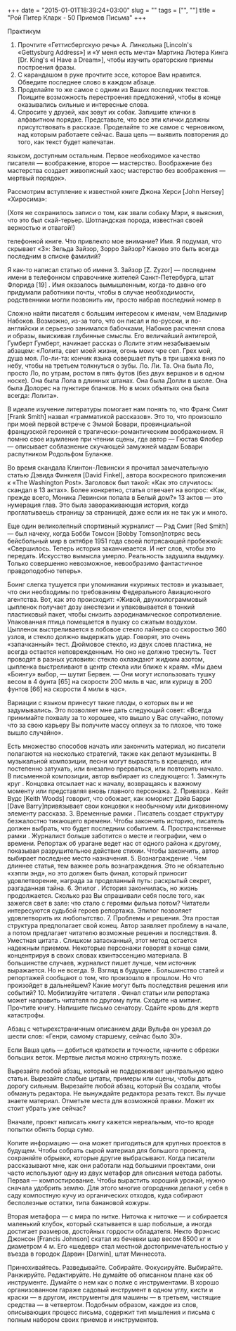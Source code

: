 +++
date = "2015-01-01T18:39:24+03:00"
slug = ""
tags = ["", ""]
title = "Рой Питер Кларк - 50 Приемов Письма"
+++

Практикум
1. Прочтите «Геттисбергскую речь» А. Линкольна [Lincoln's «Gettysburg
Address»] и «У меня есть мечта» Мартина Лютера Кинга [Dr. King's «I Have a
Dream»], чтобы изучить ораторские приемы построения фразы.
2. С карандашом в руке прочтите эссе, которое Вам нравится. Обведите
последнее слово в каждом абзаце.
3. Проделайте то же самое с одним из Ваших последних текстов. Поищите
возможность перестроения предложений, чтобы в конце оказывались сильные и
интересные слова.
4. Спросите у друзей, как зовут их собак. Запишите клички в алфавитном
порядке. Представьте, что все эти клички должны присутствовать в рассказе.
Проделайте то же самое с черновиком, над которым работаете сейчас. Ваша цель
— выявить повторения до того, как текст будет напечатан.

языком, доступным остальным. Первое необходимое качество писателя —
воображение, второе — мастерство. Воображение без мастерства создает живописный
хаос; мастерство без воображения — мертвый порядок».

Рассмотрим вступление к известной книге Джона Херси [John Hersey] «Хиросима»:

(Хотя не сохранилось записи о том, как звали собаку Мэри, я выяснил, что это был
скай-терьер. Шотландская порода, известная своей верностью и отвагой!)

телефонной книге. Что привлекло мое внимание? Имя. Я подумал, что скрывает «З»:
Зельда Зайзор, Зорро Зайзор? Каково это быть всегда последним в списке фамилий?

Я как-то написал статью об имени З. Зайзор [Z. Zyzor] — последнем имени в
телефонном справочнике жителей Санкт-Петербурга, штат Флорида [19] . Имя
оказалось вымышленным, когда-то давно его придумали работники почты, чтобы в
случае необходимости, родственники могли позвонить им, просто набрав последний
номер в

Сложно найти писателя с большим интересом к именам, чем Владимир Набоков.
Возможно, из-за того, что он писал и по-русски, и по-английски и серьезно
занимался бабочками, Набоков расчленял слова и образы, выискивая глубинные
смыслы. Его величайший антигерой, Гумберт Гумберт, начинает рассказ о Лолите
этим незабываемым абзацем: «Лолита, свет моей жизни, огонь моих чре сел. Грех мой, душа моя. Ло-ли-та: кончик языка совершает путь в три шажка вниз по небу, чтобы на третьем толкнуться о зубы. Ло. Ли. Та. Она была Ло,
просто Ло, по утрам, ростом в пять футов (без двух вершков и в одном носке). Она
была Лола в длинных штанах. Она была Долли в школе. Она была Долорес на пунктире
бланков. Но в моих объятьях она была всегда: Лолита».

В идеале изучение литературы помогает нам понять то, что Франк Смит [Frank
Smith] назвал «грамматикой рассказов». Это то, что произошло при моей первой
встрече с Эммой Бовари, провинциальной французской героиней с
трагически-романтическим воображением. Я помню свое изумление при чтении сцены,
где автор — Гюстав Флобер — описывает соблазнение скучающей замужней мадам
Бовари распутником Родольфом Буланже.

Во время скандала Клинтон-Левински я прочитал замечательную статью Дэвида
Финкеля [David Finkel], автора воскресного приложения к «The Washington Post».
Заголовок был такой: «Как это случилось: скандал в 13 актах». Более конкретно,
статья отвечает на вопрос: «Как, прежде всего, Моника Левински попала в Белый
дом?» 13 актов — это нумерация глав. Это была завораживающая история, когда
проглатываешь страницу за страницей, даже если их не так уж и много.

Еще один великолепный спортивный журналист — Рэд Смит [Red Smith] — был
начеку, когда Бобби Томсон [Bobby Tomson]потряс весь бейсбольный мир в октябре
1951 года своей потрясающей пробежкой: «Свершилось. Теперь история
заканчивается. И нет слов, чтобы это передать. Искусство вымысла умерло.
Реальность задушила выдумку. Только совершенно невозможное, невообразимо фантастичное правдоподобно теперь».

Боинг слегка тушуется при упоминании «куриных тестов» и указывает, что они
необходимы по требованиям Федерального Авиационного агентства. Вот, как это
происходит: «Живой, двухкилограммовый цыпленок получает дозу анестезии и
упаковывается в тонкий пластиковый пакет, чтобы снизить аэродинамическое
сопротивление. Упакованная птица помещается в пушку со сжатым воздухом. Цыпленок
выстреливается в лобовое стекло лайнера со скоростью 360 узлов, и стекло должно
выдержать удар. Говорят, это очень «запачканный» тест. Дюймовое стекло, из двух
слоев пластика, не всегда остается неповрежденным. Но оно не должно треснуть.
Тест проводят в разных условиях: стекло охлаждают жидким азотом, цыпленка
выстреливают в центр стекла или ближе к краям. «Мы даем «Боингу» выбор, — шутит
Бервен. — Они могут использовать тушку весом в 4 фунта [65] на скорости 200 миль
в час, или курицу в 200 фунтов [66] на скорости 4 мили в час».

Вариации с языком принесут такие плоды, о которых вы и не задумывались. Это
позволяет мне дать следующий совет: «Всегда принимайте похвалу за то хорошее,
что вышло у Вас случайно, потому что за свою карьеру Вы получите массу оплеух за
то плохое, что тоже вышло случайно».

Есть множество способов начать или закончить материал, но писатели
полагаются на несколько стратегий, также как делают музыканты. В музыкальной
композиции, песни могут вырастать в крещендо, или постепенно затухать, или
внезапно прерваться, или повторить начало. В письменной композиции, автор
выбирает из следующего: 1. Замкнуть круг . Концовка отсылает нас к началу,
возвращаясь к важному моменту или представляя вновь главного персонажа.
2. Привязка . Кейт Вудс [Keith Woods] говорит, что обожает, как юморист Дэйв
Барри [Dave Barry]привязывает свои концовки к необычному или диковинному
элементу рассказа. 3. Временные рамки . Писатель создает структуру безжалостно
тикающего времени. Чтобы закончить историю, писатель должен выбрать, что будет
последним событием. 4. Пространственные рамки . Журналист больше заботится о
месте и географии, чем о времени. Репортаж об урагане ведет нас от одного района
к другому, показывая разрушительное действие стихии. Чтобы закончить, автор
выбирает последнее место назначения. 5. Вознаграждение . Чем длиннее статья, тем
важнее роль вознаграждения. Это не обязательно «хэппи энд», но это должен быть
финал, который приносит удовлетворение, награда за проделанный путь: раскрытый
секрет, разгаданная тайна. 6. Эпилог . История закончилась, но жизнь
продолжается. Сколько раз Вы спрашивали себя после того, как зажегся свет в
зале: что стало с героями фильма потом? Читатели интересуются судьбой героев
репортажа. Эпилог позволяет удовлетворить их любопытство. 7. Проблемы и решения.
Эта простая структура предполагает свой конец. Автор заявляет проблему в начале,
а потом предлагает читателю возможные решения и последствия. 8. Уместная цитата
. Слишком затасканный, этот метод остается надежным приемом. Некоторые персонажи
говорят в конце сами, концентрируя в своих словах квинтэссенцию материала. В
большинстве случаев, журналист пишет лучше, чем источник выражается. Но не
всегда. 9. Взгляд в будущее . Большинство статей и репортажей сообщают о том,
что произошло в прошлом. Но что произойдет в дальнейшем? Какие могут быть
последствия решения или событий? 10. Мобилизуйте читателя . Финал статьи или
репортажа может направить читателя по другому пути. Сходите на митинг. Прочтите
книгу. Напишите письмо сенатору. Сдайте кровь для жертв катастрофы.

Абзац с четырехстраничным описанием дяди Вульфа он урезал до шести слов:
«Генри, самому старшему, сейчас было 30».

Если Ваша цель — добиться краткости и точности, начните с обрезки больших
веток. Мертвые листья можно стряхнуть позже.

Вырезайте любой абзац, который не поддерживает центральную идею статьи.
Вырезайте слабые цитаты, примеры или сцены, чтобы дать дорогу сильным. Вырезайте
любой абзац, который Вы создали, чтобы обмануть редактора. Не вынуждайте
редактора резать текст. Вы лучше знаете материал. Отметьте места для возможной
правки. Может их стоит убрать уже сейчас?

Вначале, проект написать книгу кажется нереальным, что-то вроде попытки
обнять борца сумо.

Копите информацию — она может пригодиться для крупных проектов в будущем.
Чтобы собрать сырой материал для большого проекта, сохраняйте обрывки, которые
другие выбрасывают. Когда писатели рассказывают мне, как они работали над
большими проектами, они часто используют одну из двух метафор для описания
метода работы. Первая — компостирование. Чтобы вырастить хороший урожай, нужно
сначала удобрить землю. Для этого многие огородники делают у себя в саду
компостную кучу из органических отходов, куда собирают бесполезные остатки, типа
банановой кожуры.

Вторая метафора — с мира по нитке. Ниточка к ниточке — и собирается
маленький клубок, который скатывается в шар побольше, а иногда достигает
размеров, достойных гордости обладателя. Некто Фрэнсис Джонсон [Francis Johnson]
скатал из бечевки шар весом 8500 кг и диаметром 4 м. Его «шедевр» стал местной
достопримечательностью у въезда в городок Дарвин [Darwin], штат Миннесота.

Принюхивайтесь. Разведывайте. Собирайте. Фокусируйте. Выбирайте. Ранжируйте.
Редактируйте. Не думайте об описанном плане как об инструменте. Думайте о нем
как о полке с инструментами. В хорошо организованном гараже садовый инструмент в
одном углу, кисти и краски — в другом, инструменты для машины — в третьем,
чистящие средства — в четвертом. Подобным образом, каждое из слов, описывающих
процесс письма, содержит тип мышления и письма с полным набором своих приемов и
инструментов.
